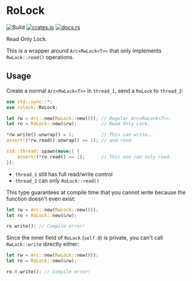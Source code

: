 # RoLock
![Build](https://github.com/hinto-janai/rolock/actions/workflows/build.yml/badge.svg)
[![crates.io](https://img.shields.io/crates/v/rolock.svg)](https://crates.io/crates/rolock)
[![docs.rs](https://docs.rs/rolock/badge.svg)](https://docs.rs/rolock)

Read Only Lock.

This is a wrapper around `Arc<RwLock<T>>` that only implements `RwLock::read()` operations.

## Usage
Create a normal `Arc<RwLock<T>>` in `thread_1`, send a `RoLock` to `thread_2`:
```rust
use std::sync::*;
use rolock::RoLock;

let rw = Arc::new(RwLock::new(0)); // Regular Arc<RwLock<T>>.
let ro = RoLock::new(&rw);         // Read Only Lock.

*rw.write().unwrap() = 1;          // This can write...
assert!(*rw.read().unwrap() == 1); // and read.

std::thread::spawn(move|| {
    assert!(*ro.read() == 1);      // This one can only read.
});
```
- `thread_1` still has full read/write control
- `thread_2` can only `RoLock::read()`

This type guarantees at compile time that you cannot write because the function doesn't even exist:
```rust
let rw = Arc::new(RwLock::new(0));
let ro = RoLock::new(&rw);

ro.write(); // Compile error!
```

Since the inner field of `RoLock` (`self.0`) is private, you can't call `RwLock::write` directly either:
```rust
let rw = Arc::new(RwLock::new(0));
let ro = RoLock::new(&rw);

ro.0.write(); // Compile error!
```
